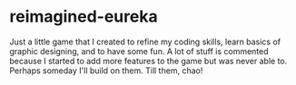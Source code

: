 # reimagined-eureka
Just a little game that I created to refine my coding skills, learn basics of graphic designing, and to have some fun. A lot of stuff is commented because I started to add more features to the game but was never able to. Perhaps someday I'll build on them. Till them, chao!
